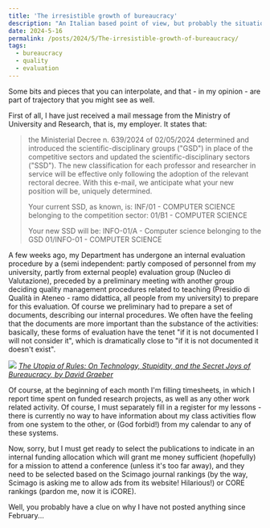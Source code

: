 ```yaml
---
title: 'The irresistible growth of bureaucracy'
description: "An Italian based point of view, but probably the situation is similar elsewhere..."
date: 2024-5-16
permalink: /posts/2024/5/The-irresistible-growth-of-bureaucracy/
tags:
  - bureaucracy
  - quality
  - evaluation
---
```


Some bits and pieces that you can interpolate, and that - in my opinion - are part of trajectory that you might see as well.

First of all, I have just received a mail message from the Ministry of University and Research, that is, my employer. It states that:

> the Ministerial Decree n. 639/2024 of 02/05/2024 determined and introduced the scientific-disciplinary groups ("GSD") in place of the competitive sectors and updated the scientific-disciplinary sectors ("SSD"). The new classification for each professor and researcher in service will be effective only following the adoption of the relevant rectoral decree. With this e-mail, we anticipate what your new position will be, uniquely determined.
> 
> Your current SSD, as known, is: INF/01 - COMPUTER SCIENCE belonging to the competition sector: 01/B1 - COMPUTER SCIENCE
> 
> Your new SSD will be:
> INFO-01/A - Computer science belonging to the GSD 01/INFO-01 - COMPUTER SCIENCE

A few weeks ago, my Department has undergone an internal evaluation procedure by a (semi independent: partly composed of personnel from my university, partly from external people) evaluation group (Nucleo di Valutazione), preceded by a preliminary meeting with another group deciding quality management procedures related to teaching (Presidio di Qualità in Ateneo - ramo didattica, all people from my university) to prepare for this evaluation. Of course we preliminary had to prepare a set of documents, describing our internal procedures. We often have the feeling that the documents are more important than the substance of the activities: basically, these forms of evaluation have the tenet "if it is not documented I will not consider it", which is dramatically close to "if it is not documented it doesn't exist".

![](https://images-na.ssl-images-amazon.com/images/S/compressed.photo.goodreads.com/books/1417415465i/22245334.jpg)
*[The Utopia of Rules: On Technology, Stupidity, and the Secret Joys of Bureaucracy, by David Graeber](https://www.goodreads.com/book/show/22245334-the-utopia-of-rules)*

Of course, at the beginning of each month I'm filling timesheets, in which I report time spent on funded research projects, as well as any other work related activity. Of course, I must separately fill in a register for my lessons - there is currently no way to have information about my class activities flow from one system to the other, or (God forbid!) from my calendar to any of these systems.

Now, sorry, but I must get ready to select the publications to indicate in an internal funding allocation which will grant me money sufficient (hopefully) for a mission to attend a conference (unless it's too far away), and they need to be selected based on the Scimago journal rankings (by the way, Scimago is asking me to allow ads from its website! Hilarious!) or CORE rankings (pardon me, now it is iCORE).

Well, you probably have a clue on why I have not posted anything since February...
